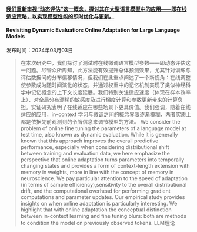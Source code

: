 #### [我们重新审视“动态评估”这一概念，探讨其在大型语言模型中的应用——即在线适应策略，以实现模型性能的即时优化与更新。](https://arxiv.org/abs/2403.01518)
#### Revisiting Dynamic Evaluation: Online Adaptation for Large Language Models
发布时间：2024年03月03日
> 在本次研究中，我们探讨了测试时在线微调语言模型参数——即动态评估这一问题。尽管众所周知，此方法能有效提升总体预测效果，尤其针对训练与评估数据间的分布偏移情况，但我们在此重点阐述了一个新视角：在线调整使参数成为随时间演化的状态，并通过权重中的记忆机制实现了类似神经科学中记忆概念的上下文长度延展。我们特别关注适应速度（体现在样本效率上）、对全局分布漂移的敏感度及进行梯度计算和参数更新带来的计算负担。实证研究表明了在线适应在哪些场景下更具价值。我们强调，随着在线适应的应用，in-context 学习与微调之间的概念界限逐渐模糊，两者实质上都是依据先前观测到的令牌信息来调节模型的方法。
> We consider the problem of online fine tuning the parameters of a language model at test time, also known as dynamic evaluation. While it is generally known that this approach improves the overall predictive performance, especially when considering distributional shift between training and evaluation data, we here emphasize the perspective that online adaptation turns parameters into temporally changing states and provides a form of context-length extension with memory in weights, more in line with the concept of memory in neuroscience. We pay particular attention to the speed of adaptation (in terms of sample efficiency),sensitivity to the overall distributional drift, and the computational overhead for performing gradient computations and parameter updates. Our empirical study provides insights on when online adaptation is particularly interesting. We highlight that with online adaptation the conceptual distinction between in-context learning and fine tuning blurs: both are methods to condition the model on previously observed tokens.
LLM理论